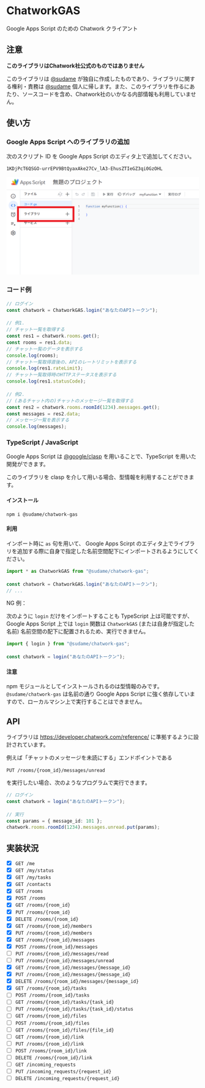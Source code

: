 # ChatworkGAS

Google Apps Script のための Chatwork クライアント

## 注意
**このライブラリはChatwork社公式のものではありません**

このライブラリは [@sudame](https://github.com/sudame/) が独自に作成したものであり、ライブラリに関する権利・責務は [@sudame](https://github.com/sudame) 個人に帰します。また、このライブラリを作るにあたり、ソースコードを含め、Chatwork社のいかなる内部情報も利用していません。

## 使い方

### Google Apps Script へのライブラリの追加

次のスクリプト ID を Google Apps Script のエディタ上で追加してください。

```
1KDjPcT6QSGO-urrEPV9BtQyaxAke27Cv_lA3-EhusZTIeGZ3qi0GzOHL
```

![Google Apps Scriptのエディタ上の左側に、「コード」や「サービス」と並んで「ライブラリ」のボタンがあります。](https://github.com/sudame/chatwork-gas/raw/main/docs/add_library_on_gas.png)

### コード例

```js
// ログイン
const chatwork = ChatworkGAS.login("あなたのAPIトークン");

// 例1.
// チャット一覧を取得する
const res1 = chatwork.rooms.get();
const rooms = res1.data;
// チャット一覧のデータを表示する
console.log(rooms);
// チャット一覧取得直後の、APIのレートリミットを表示する
console.log(res1.rateLimit);
// チャット一覧取得時のHTTPステータスを表示する
console.log(res1.statusCode);

// 例2.
// (あるチャット内の)チャットのメッセージ一覧を取得する
const res2 = chatwork.rooms.roomId(1234).messages.get();
const messages = res2.data;
// メッセージ一覧を表示する
console.log(messages);
```

### TypeScript / JavaScript

Google Apps Script は [@google/clasp](https://github.com/google/clasp) を用いることで、TypeScript を用いた開発ができます。

このライブラリを clasp を介して用いる場合、型情報を利用することができます。

#### インストール

```
npm i @sudame/chatwork-gas
```

#### 利用

インポート時に `as` 句を用いて、 Google Apps Scirpt のエディタ上でライブラリを追加する際に自身で指定した名前空間配下にインポートされるようにしてください。

```ts
import * as ChatworkGAS from "@sudame/chatwork-gas";

const chatwork = ChatworkGAS.login("あなたのAPIトークン");
// ...
```

NG 例：

次のように `login` だけをインポートすることも TypeScript 上は可能ですが、 Google Apps Script 上では `login` 関数は `ChatworkGAS` (または自身が指定した名前) 名前空間の配下に配置されるため、実行できません。

```ts
import { login } from "@sudame/chatwork-gas";

const chatwork = login("あなたのAPIトークン");
```

#### 注意

npm モジュールとしてインストールされるのは型情報のみです。 `@sudame/chatwork-gas` は名前の通り Google Apps Script に強く依存していますので、ローカルマシン上で実行することはできません。

## API

ライブラリは https://developer.chatwork.com/reference/ に準拠するように設計されています。

例えば「チャットのメッセージを未読にする」エンドポイントである

`PUT /rooms/{room_id}/messages/unread`

を実行したい場合、次のようなプログラムで実行できます。

```ts
// ログイン
const chatwork = login("あなたのAPIトークン");

// 実行
const params = { message_id: 101 };
chatwork.rooms.roomId(1234).messages.unread.put(params);
```

## 実装状況

- [x] `GET /me`
- [x] `GET /my/status`
- [x] `GET /my/tasks`
- [x] `GET /contacts`
- [x] `GET /rooms`
- [x] `POST /rooms`
- [x] `GET /rooms/{room_id}`
- [x] `PUT /rooms/{room_id}`
- [x] `DELETE /rooms/{room_id}`
- [x] `GET /rooms/{room_id}/members`
- [x] `PUT /rooms/{room_id}/members`
- [x] `GET /rooms/{room_id}/messages`
- [x] `POST /rooms/{room_id}/messages`
- [ ] `PUT /rooms/{room_id}/messages/read`
- [ ] `PUT /rooms/{room_id}/messages/unread`
- [x] `GET /rooms/{room_id}/messages/{message_id}`
- [x] `PUT /rooms/{room_id}/messages/{message_id}`
- [x] `DELETE /rooms/{room_id}/messages/{message_id}`
- [x] `GET /rooms/{room_id}/tasks`
- [ ] `POST /rooms/{room_id}/tasks`
- [ ] `GET /rooms/{room_id}/tasks/{task_id}`
- [ ] `PUT /rooms/{room_id}/tasks/{task_id}/status`
- [ ] `GET /rooms/{room_id}/files`
- [ ] `POST /rooms/{room_id}/files`
- [ ] `GET /rooms/{room_id}/files/{file_id}`
- [ ] `GET /rooms/{room_id}/link`
- [ ] `PUT /rooms/{room_id}/link`
- [ ] `POST /rooms/{room_id}/link`
- [ ] `DELETE /rooms/{room_id}/link`
- [ ] `GET /incoming_requests`
- [ ] `PUT /incoming_requests/{request_id}`
- [ ] `DELETE /incoming_requests/{request_id}`
